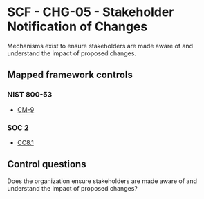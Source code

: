 # SCF - CHG-05 - Stakeholder Notification of Changes
Mechanisms exist to ensure stakeholders are made aware of and understand the impact of proposed changes. 
## Mapped framework controls
### NIST 800-53
- [CM-9](../nist80053/cm-9.md)
  
### SOC 2
- [CC8.1](../soc2/cc81.md)
  
## Control questions
Does the organization ensure stakeholders are made aware of and understand the impact of proposed changes? 
  